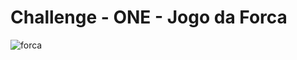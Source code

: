 # Challenge - ONE - Jogo da Forca

![forca](https://user-images.githubusercontent.com/98062444/190932122-0e626c80-bb6c-48e9-9ba0-8ef5c173e58a.png)
